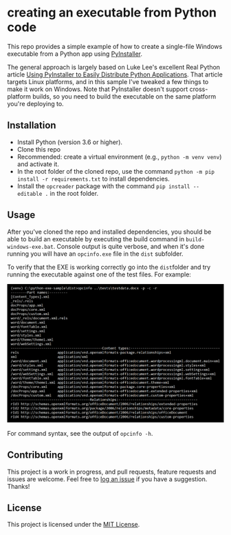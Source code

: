 # creating an executable from Python code

This repo provides a simple example of how to create a single-file Windows executable from a Python app using [PyInstaller](http://www.pyinstaller.org/).

The general approach is largely based on Luke Lee's excellent Real Python article [Using PyInstaller to Easily Distribute Python Applications](https://realpython.com/pyinstaller-python/). That article targets Linux platforms, and in this sample I've tweaked a few things to make it work on Windows. Note that PyInstaller doesn't support cross-platform builds, so you need to build the executable on the same platform you're deploying to.

## Installation
* Install Python (version 3.6 or higher).
* Clone this repo
* Recommended: create a virtual environment (e.g., ```python -m venv venv```) and activate it.
* In the root folder of the cloned repo, use the command ```python -m pip install -r requirements.txt``` to install dependencies.
* Install the ```opcreader``` package with the command ```pip install --editable .``` in the root folder.

## Usage
After you've cloned the repo and installed dependencies, you should be able to build an executable by executing the build command in ```build-windows-exe.bat```. Console output is quite verbose, and when it's done running you will have an ```opcinfo.exe``` file in the ```dist``` subfolder.

To verify that the EXE is working correctly go into the ```dist```folder and try running the executable against one of the test files. For example:

![screenshot](screenshot.png)

For command syntax, see the output of ```opcinfo -h```.

## Contributing
This project is a work in progress, and pull requests, feature requests and issues are welcome. Feel free to [log an issue](https://github.com/dmahugh/azure-key-vault/issues) if you have a suggestion. Thanks!

## License
This project is licensed under the [MIT License](https://github.com/dmahugh/azure-key-vault/blob/master/LICENSE).


